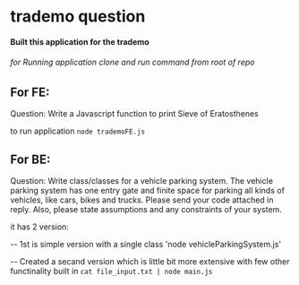 # trademo question

#### Built this application for the trademo

###### for Running application clone and run command from root of repo

## For FE: 

Question: Write a Javascript function to print Sieve of Eratosthenes

to run application `node trademoFE.js`


## For BE:

Question: Write class/classes for a vehicle parking system. The vehicle parking system has one entry gate and finite space for parking all kinds of vehicles, like cars, bikes and trucks. Please send your code attached in reply. Also, please state assumptions and any constraints of your system.

it has 2 version: 

-- 1st is simple version with a single class 'node vehicleParkingSystem.js'

-- Created a secand version which is little bit more extensive with few other functinality built in
      `cat file_input.txt | node main.js`

